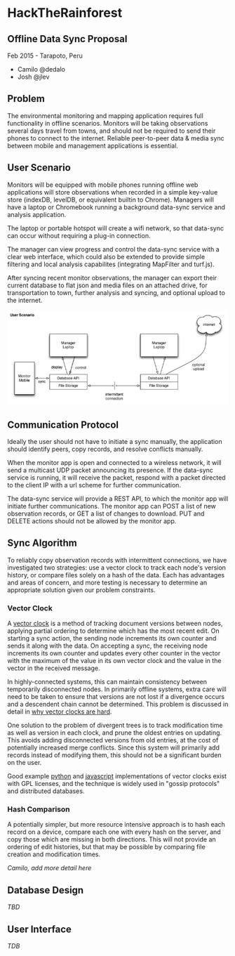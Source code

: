 HackTheRainforest
=====

Offline Data Sync Proposal
-----

Feb 2015 - Tarapoto, Peru

* Camilo @dedalo
* Josh @jlev


## Problem

The environmental monitoring and mapping application requires full functionality in offline scenarios. Monitors will be taking observations several days travel from towns, and should not be required to send their phones to connect to the internet. Reliable peer-to-peer data & media sync between mobile and management applications is essential.


## User Scenario
Monitors will be equipped with mobile phones running offline web applications will store observations when recorded in a simple key-value store (indexDB, levelDB, or equivalent builtin to Chrome). Managers will have a laptop or Chromebook running a background data-sync service and analysis application.

The laptop or portable hotspot will create a wifi network, so that data-sync can occur without requiring a plug-in connection. 

The manager can view progress and control the data-sync service with a clear web interface, which could also be extended to provide simple filtering and local analysis capabilites  (integrating MapFilter and turf.js).

After syncing recent monitor observations, the manager can export their current database to flat json and media files on an attached drive, for transportation to town, further analysis and syncing, and optional upload to the internet.

![user-scenario-diagram](user-scenario.png?raw=true)


## Communication Protocol
Ideally the user should not have to initiate a sync manually, the application should identify peers, copy records, and resolve conflicts manually.

When the monitor app is open and connected to a wireless network, it will send a multicast UDP packet announcing its presence. If the data-sync service is running, it will receive the packet, respond with a packet directed to the client IP with a url scheme for further communication.

The data-sync service will provide a REST API, to which the monitor app will initiate further communications. The monitor app can POST a list of new observation records, or GET a list of changes to download. PUT and DELETE actions should not be allowed by the monitor app.


## Sync Algorithm

To reliably copy observation records with intermittent connections, we have investigated two strategies: use a vector clock to track each node's version history, or compare files solely on a hash of the data. Each has advantages and areas of concern, and more testing is necessary to determine an appropriate solution given our problem constraints.

### Vector Clock
A [vector clock](http://en.wikipedia.org/wiki/Vector_clock) is a method of tracking document versions between nodes, applying partial ordering to determine which has the most recent edit. On starting a sync action, the sending node increments its own counter and sends it along with the data. On accepting a sync, the receiving node increments its own counter and updates every other counter in the vector with the maximum of the value in its own vector clock and the value in the vector in the received message.

In highly-connected systems, this can maintain consistency between temporarily disconnected nodes. In primarily offline systems, extra care will need to be taken to ensure that versions are not lost if a divergence occurs and a descendent chain cannot be determined. This problem is discussed in detail in [why vector clocks are hard](http://basho.com/why-vector-clocks-are-hard/).

One solution to the problem of divergent trees is to track modification time as well as version in each clock, and prune the oldest entries on updating. This avoids adding disconnected versions from old entries, at the cost of potentially increased merge conflicts. Since this system will primarily add records instead of modifying them, this should not be a significant burden on the user.

Good example [python](https://github.com/daviddrysdale/pynamo.git) and [javascript](http://mixu.net/vectorclock/) implementations of vector clocks exist with GPL licenses, and the technique is widely used in "gossip protocols" and distributed databases.

### Hash Comparison

A potentially simpler, but more resource intensive approach is to hash each record on a device, compare each one with every hash on the server, and copy those which are missing in both directions. This will not provide an ordering of edit histories, but that may be possible by comparing file creation and modification times.

_Camilo, add more detail here_ 


## Database Design

_TBD_

## User Interface 

_TDB_
